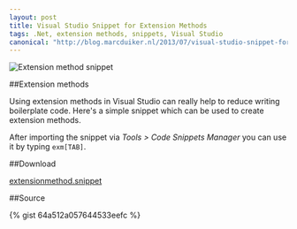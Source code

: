```yaml
---
layout: post
title: Visual Studio Snippet for Extension Methods
tags: .Net, extension methods, snippets, Visual Studio
canonical: "http://blog.marcduiker.nl/2013/07/visual-studio-snippet-for-extension.html"
---
```


<img class="u-max-full-width" src="{{ site.url }}/assets/2013/07/04/ExtensionMethodSnippet.png" alt="Extension method snippet">

##Extension methods

Using extension methods in Visual Studio can really help to reduce writing boilerplate code. Here's a simple snippet which can be used to create extension methods.

After importing the snippet via _Tools > Code Snippets Manager_ you can use it by typing `exm[TAB]`.

##Download

[extensionmethod.snippet](https://www.dropbox.com/s/rimvki60ezudrdj/extensionmethod.snippet)

##Source

{% gist 64a512a057644533eefc %}